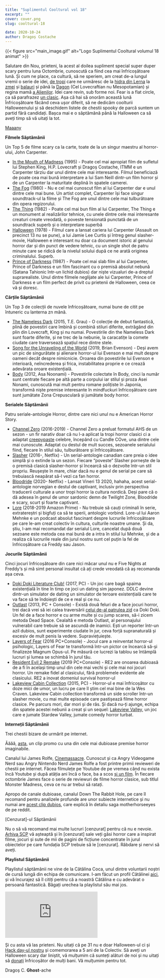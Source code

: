 ```yaml
---
title: "Suplimentul Cooltural vol 18"
excerpt: ""
cover: cover.png
slug: cooltural-18

date: 2020-10-24
author: Dragoș Costache
---
```


{{< figure src="main_image.gif" alt="Logo Suplimentul Cooltural volumul 18 animat" >}}

Salutare din Nou, prieteni, la acest al doilea supliment special super duper scary pentru luna Octombrie, cunoscută ca fiind cea mai înfricoșătoare lună. Și cum ne place, ca cultură, să ne speriem, am creat de-a lungul vremii o serie de idei, [de tropi](https://tvtropes.org/) care ne urmăresc de la [hidra din Lerna](https://ro.wikipedia.org/wiki/Hidra_(mitologie)) la [zmei](https://en.wikipedia.org/wiki/Zmeu) și [balauri](https://en.wikipedia.org/wiki/Balaur) și până la [Dagon](https://lovecraft.fandom.com/wiki/Dagon#:~:text=Dagon%20is%20a%20deity%20who,mentioned%20extensively%20throughout%20the%20mythos.) (Cel Lovecraftian nu Mesopotamian) și regina mamă [a Alienilor](https://www.youtube.com/watch?v=01NO-0lASUw). Idei care revin, sub forme noi. Fear is a flat circle, ca să parafrazez [un clasic](https://www.youtube.com/watch?v=0mhZBLUyybo). Așa că hai să onorăm această lună Înfricoșătoare făcând ceva ușor diferit, să ne dedicăm coolturii Halloweenului și să deschidem listele de chestii spooky de parcă suntem un partid fără candidați. Bașca mai e o săptămână până la Halloween ca să aveți timp să vă uitați la tot.

[Maaany](https://www.youtube.com/watch?v=QXiYs_u0FvQ)

**Filmele Săptămânii**

Un Top 5 de filme scary ca la carte, toate de la un singur maestru al horror-ului, John Carpenter. 

* [In the Mouth of Madness](https://www.youtube.com/watch?v=QXiYs_u0FvQ) (1995) - Poate cel mai apropiat film de sufletul lui Stephen King, H.P. Lovecraft și Dragoș Costache, ITMM e un Carpenter târziu dar unul dintre cele mai interesante. Filmul beneficiază de poate cea mai bună interpretare a lui Sam Neill dintr-un film horror și de un Carpenter la maturitate deplină în spatele camerei.
* [The Fog](https://www.youtube.com/watch?v=nOZwnivtLbc) (1980) - Nu e cel mai cunoscut film al lui Carpenter dar e unul dintre cele mai bune. Un artist complet, Carpenter își face singur soundtrack-ul la filme și The Fog are unul dintre cele mai tulburătoare din opera regizorului.
* [The Thing](https://www.youtube.com/watch?v=ySvzHdtCiWE) (1982) - Poate cel mai bun film al lui Carpenter, The Thing e un monument al realizărilor tehnice, cu unele dintre cele mai interesante creaturi create vreodată, o poveste tensionată punctată de un soundtrack superb și o interpretare superbă 
* [Halloween](https://www.youtube.com/watch?v=ySvzHdtCiWE) (1978) - Filmul care a lansat cariera lui Carpenter (Assault on precinct 13 nu se pune), a lui Jamie Lee Curtis și întreg genul slasher-movie, Halloween e interesant nu doar ca document istoric al genului horror dar și din punct de vedere tehnic, cu un single shot de patru minute care se ridică de la nivelul solului după ce ne arată originea criminalului. Superb.
* [Prince of Darkness](https://www.youtube.com/watch?v=-ZngzumbA-0) (1987) - Poate cel mai slab film al lui Carpenter, Prince of Darkness e un film fascinant cu o premisă absolut nebună (Satana Tahionic într-un lichid dubios) dar niște vizualuri de-a dreptul suprarealiste. Unul dintre filmele neglijate ale lui Carpenter, Prince of Darkness e un film perfect de privit cu prietenii de Halloween, ceea ce vă și doresc.

**Cărțile Săptămânii**

Un Top 3 de colecții de nuvele înfricoșătoare, numai bune de citit pe întuneric cu lanterna zn mână.

* [The Nameless Dark](https://www.amazon.com/Nameless-Dark-Collection-T-Grau/dp/1590214633) (2015, T.E. Grau) - O colecție de debut fantastică, plină de povestiri care îmbină și combină stiluri diferite, extrăgând din plin din Lovecraft, King și nu numai. Povestirile din the Nameless Dark sunt foarte diferite, și ne trec de la nebunie, la caracatițe la comete ciudate care traversează spațiul rece dintre stele. 
* [Song for the Unraveling of the World](https://www.amazon.com/Song-Unraveling-World-Brian-Evenson/dp/1566895480/ref=pd_sbs_14_2/136-1483712-1252047?_encoding=UTF8&pd_rd_i=1566895480&pd_rd_r=1b592054-bd40-47a5-8dac-16a847b225a0&pd_rd_w=U5s23&pd_rd_wg=owjNy&pf_rd_p=b65ee94e-1282-43fc-a8b1-8bf931f6dfab&pf_rd_r=DABFGJTA2YZEQSDW6SM7&psc=1&refRID=DABFGJTA2YZEQSDW6SM7) (2019, Brian Evenson) - Deși avem un pic de singurătate și alienare horror-ul lui Evenson e mai mult despre oameni decât despre nimicnicie. Oroarea din povestirile lui Evenson e interioară, neîncrederea și frica, instabilitatea proprie e ce crează adevărata oroare existențială.
* [Body](https://www.amazon.co.uk/dp/1934287377) (2012, Asa Noonami) - Povestirile colectate în Body, cinci la număr sunt centrate fiecare pe altă parte a corpului iar stilul și proza Asei Nonami, cunoscută mai mult pentru romane polițiste în Japonia, transformă niște premise interesante în mindfuckuri înfricoșătoare care sunt jumătate Zona Crepusculară și jumătate body horror.

**Serialele Săptămânii**

Patru seriale-antologie Horror, dintre care nici unul nu e American Horror Story.

* [Channel Zero](https://en.wikipedia.org/wiki/Channel_Zero_(TV_series)) (2016-2019) - Channel Zero a preluat formatul AHS de un sezon - un fir narativ doar că nu l-a aplicat la tropi horror clasici ci a adaptat [creepypaste](https://en.wikipedia.org/wiki/Creepypasta) celebre, începând cu Candle COve, una dintre cele mai cunoscute. Adaptat cu destul de mult succes, sezoanele serialului fiind, fiecare în stilul său, tulburătoare și înfricoșătoare.
* [Slasher](https://en.wikipedia.org/wiki/Slasher_(TV_series)) (2016-, Netflix) - Un serial-antologie canadian care preia o idee simplă și o extinde la un sezon. Fiecare “poveste” Slasher pornește de la o premisă clasică slasher-horror și încearcă să o dezvolte într-un stil propriu. Reușește în mare, chiar dacă nu e genul de serial pe care să trebuiască neapărat să-l vezi ca fan horror.
* [Bloodride](https://en.wikipedia.org/wiki/Bloodride) (2020- Netflix) - Lansat Vineri 13 2020, hahaha, acest serial-antologie norvegian e destul de captivant, inclusiv prin perspectiva traducerii culturale a unor tropi horror la cultura nordică. Deși pare că o dă adesea în genul de umor sardonic demn de Twilight Zone, Bloodride e scary, scurt și foarte captivant.
* [Lore](https://en.wikipedia.org/wiki/Lore_(TV_series)) (2018-2019 Amazon Prime) - Nu trebuie să cauți criminali în serie, extratereștri și bigfuți ca să te sperii, antologic vorbind. Lore-ul lui Aaron Mehnke e un podcast absolut fascinant despre lucrurile înfricoșătoare pe care le-am creat colectiv în cultura, culturile noastre umane. Și da, știu, l-am mai recomandat dar serialul Lore, cancelat după două sezoane este metoda cea mai bună de a intra în stilul lui Mehnke, și de a realiza că lucrurile reale din jurul nostru sunt cel puțin la fel de înfricoșătoare ca Freddy sau Jason.

**Jocurile Săptămânii**

Cinci jocuri înfricoșătoare din care nici măcar unul nu e Five Nights at Freddy‘s și mă simt personal insultat că ați crede vreodată că aș recomanda așa ceva.

* [Doki Doki Literature Club!](https://store.steampowered.com/app/698780/Doki_Doki_Literature_Club/) (2017, PC) - Un joc care bagă spaima existențială în tine în timp ce joci un dating sim japonez. DDLC devine dintr-un simulator de dating un simulator de teroare existențială care te va face să te îndoiești de ce e real și ce nu.
* [Outlast](https://store.steampowered.com/app/238320/Outlast/) (2013, PC + Console) - Există două feluri de a face jocuri horror, trei dacă vrei să iei calea traversării [celui de-al patrulea zid](https://en.wikipedia.org/wiki/Fourth_wall) ca Doki Doki. Un fel de a face horror e cu arme multe și cu jump scares, să-i zicem metoda Dead Space. Cealaltă e metoda Outlast, al personajului vulnerabil care trebuie să se ascundă de inamici. Ești un reporter într-un azil dubios, sunt experimente ciudate în jur, ceva forță supranaturală și excesiv de mult penis la vedere. Supraviețuiește.
* [Layers of Fear](https://en.wikipedia.org/wiki/Fourth_wall) (2016 PC+Console) - Jocul care a reinventat horror-ul psihologic, Layers of Fear te transformă într-un pictor ce încearcă să-și finalizeze Magnum Opus-ul. Pe măsură ce lucrezi la tablou se întâmplă lucruri și lumea se schimbă în jurul tău.
* [Resident Evil 2 Remake](https://en.wikipedia.org/wiki/Fourth_wall) (2019 PC+Console) - RE2 are onoarea dubioasă de a fi în același timp unul din cele mai vechi și cele mai noi jocuri horror. Un remake fidel al clasicului, fără problemele evidente ale clasicului. RE2 a inovat domeniul survival horror-ul 
* [Lakeview Cabin Collection](https://store.steampowered.com/app/361990/Lakeview_Cabin_Collection/) (2015, PC) - Horror-ul e mai înfricoșător cu doze mici de umor, un lucru pe care îl știm cel mai bine de la Wes Craven. Lakeview Cabin collection transformă un side scroller într-un slasher movie, cu mai multe episoade care pastișează filme horror clasice. Pe parcurs mori, dar mori și de râs. Și dacă nu-ți ajunge, echipa din spatele acestei nebunii a creat și un sequel: [Lakeview Valley](https://store.steampowered.com/app/783840/Lakeview_Valley/), un joc care e jumate Stardew Valley, jumate comedy horror turbat.

**Interneții Săptămânii**

Trei chestii bizare de urmărit pe internet. 

Ăăăă, [asta](https://www.youtube.com/watch?v=1vus-VuESsM), un clip promo cu una din cele mai dubioase premise horror imaginabile.

Canalul lui James Rolfe, [Cinemassacre](https://www.youtube.com/user/JamesNintendoNerd). Cunoscut și ca Angry Videogame Nerd sau Angry Nintendo Nerd James Rolfe a fost printre primii revieweri de chestii pe internet. Făcea filmulețe pe Youtube de pe vremea când nu exista încă Youtube și după atâția ani încă o face, ba a scos [și un film](https://en.wikipedia.org/wiki/Angry_Video_Game_Nerd:_The_Movie). În fiecare octombrie James face o serie de reviewuri de filme horror clasice, sub titlul Monster Madness, ceva ce nu ar trebui să ratați.

Apropo de canale dubioase, canalul Down The Rabbit Hole, pe care îl recomand pentru analizele profunde are unor subiecte internetice și nu numai are [acest clip dubios](https://www.youtube.com/watch?v=n6qCvDceFro), care explică în detaliu saga motherhorseeyes de pe reddit.


[Cenzurat]-ul Săptămânii


Nu o să vă recomand mai multe lucruri [cenzurat] pentru că nu e nevoie. [Arhiva SCP](http://www.scpwiki.com/) vă așteaptă și în [cenzurat] sale veți găsi horror care a inspirat filme, jocuri și sute de mii de pagini de ficțiune concentrate în jurul obiectelor pe care fundația SCP trebuie să le [cenzurat]. Răbdare și nervi să aveți.

**Playlistul Săptămânii**

Playlistul săptămânii ne vine de la Cătălina Coca, unul dintre voluntarii noștri de cursă lungă din echipa de comunicare. I-am făcut un profil Cătălinei [aici](https://www.iqads.ro/articol/48860/heroesoftech-imi-place-sa-am-grija-de-oameni), și vă încurajez să îl citiți pentru că a noastră Cătălina e cu adevărat o persoană fantastică. Băgați urechea la playlistul său mai jos.

<div class="embed-responsive is-16by9">
  <iframe src="https://open.spotify.com/embed/playlist/58osBxz7oHuLSlwyntFHeL" frameborder="0" allowtransparency="true" allow="encrypted-media"></iframe>
</div>

Și cu asta vă las prieteni. Nu uitați că pe 31 nu e doar Halloween-ul ci și [Hack day-ul nostru](https://www.facebook.com/events/648543756035401) și comemorarea a 5 ani de la Colectiv. Să aveți un Halloween scary dar liniștit, vă mulțumim că sunteți alături de noi și nu uitați să [donați](https://code4.ro/ro/doneaza/) înfricoșător de mulți bani. Vă mulțumim pentru tot.

Dragoș C. **Ghost**-ache
